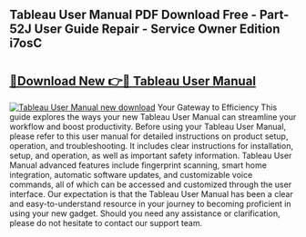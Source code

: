 ## Tableau User Manual PDF Download Free - Part-52J User Guide Repair - Service Owner Edition i7osC

# <h2><a href="http://cf28051.oget.top/?id=Tableau+User+Manual">🔗Download New 👉🔴 Tableau User Manual</a></h2>

[![Tableau User Manual new download](https://i.imgur.com/5g1atiW.png)](http://cf28051.oget.top/?id=Tableau+User+Manual)
Your Gateway to Efficiency This guide explores the ways your new Tableau User Manual can streamline your workflow and boost productivity. Before using your Tableau User Manual, please refer to this user manual for detailed instructions on product setup, operation, and troubleshooting. It includes clear instructions for installation, setup, and operation, as well as important safety information. Tableau User Manual advanced features include fingerprint scanning, smart home integration, automatic software updates, and customizable voice commands, all of which can be accessed and customized through the user interface. Our expectation is that the Tableau User Manual has been a clear and easy-to-understand resource in your journey to becoming proficient in using your new gadget. Should you need any assistance or clarification, please do not hesitate to contact our support team.
